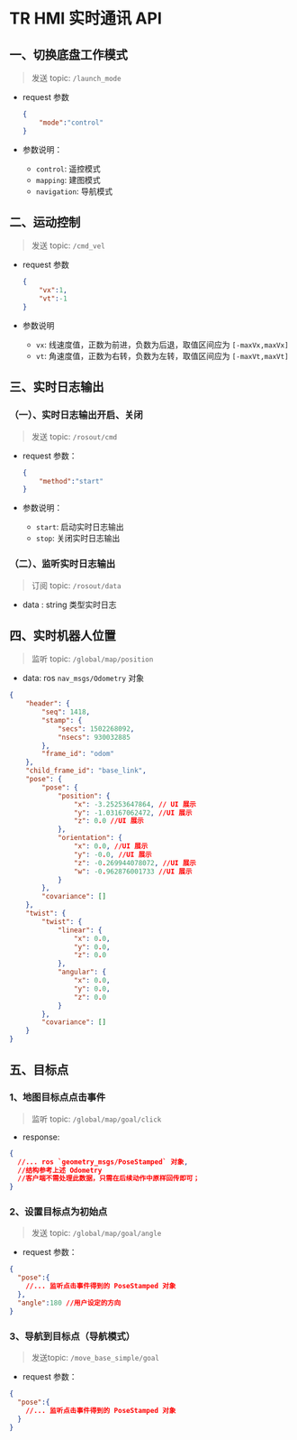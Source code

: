 # TR HMI 实时通讯 API

## 一、切换底盘工作模式

> 发送 topic: `/launch_mode`

- request 参数

    ```json
    {
        "mode":"control"
    }
    ```

- 参数说明：
  - `control`: 遥控模式
  - `mapping`: 建图模式
  - `navigation`: 导航模式

## 二、运动控制

> 发送 topic: `/cmd_vel`

- request 参数

    ```json
    {
        "vx":1,
        "vt":-1
    }
    ```

- 参数说明
  - `vx`: 线速度值，正数为前进，负数为后退，取值区间应为 `[-maxVx,maxVx]`
  - `vt`: 角速度值，正数为右转，负数为左转，取值区间应为 `[-maxVt,maxVt]`

## 三、实时日志输出

### （一）、实时日志输出开启、关闭

> 发送 topic: `/rosout/cmd`

- request 参数：

    ```json
    {
        "method":"start"
    }
    ```
- 参数说明：
  - `start`: 启动实时日志输出
  - `stop`: 关闭实时日志输出

### （二）、监听实时日志输出

> 订阅 topic: `/rosout/data`

- data : string 类型实时日志

## 四、实时机器人位置

> 监听 topic: `/global/map/position`

- data: ros `nav_msgs/Odometry` 对象

```json
{
    "header": {
        "seq": 1418,
        "stamp": {
            "secs": 1502268092,
            "nsecs": 930032885
        },
        "frame_id": "odom"
    },
    "child_frame_id": "base_link",
    "pose": {
        "pose": {
            "position": {
                "x": -3.25253647864, // UI 展示
                "y": -1.03167062472, //UI 展示
                "z": 0.0 //UI 展示
            },
            "orientation": {
                "x": 0.0, //UI 展示
                "y": -0.0, //UI 展示
                "z": -0.269944078072, //UI 展示
                "w": -0.962876001733 //UI 展示
            }
        },
        "covariance": []
    },
    "twist": {
        "twist": {
            "linear": {
                "x": 0.0,
                "y": 0.0,
                "z": 0.0
            },
            "angular": {
                "x": 0.0,
                "y": 0.0,
                "z": 0.0
            }
        },
        "covariance": []
    }
}
```

## 五、目标点

### 1、地图目标点点击事件

> 监听 topic: `/global/map/goal/click`

- response:

```json
{
  //... ros `geometry_msgs/PoseStamped` 对象,
  //结构参考上述 Odometry
  //客户端不需处理此数据，只需在后续动作中原样回传即可；
}
```

### 2、设置目标点为初始点

> 发送 topic: `/global/map/goal/angle`

- request 参数：

```json
{
  "pose":{
    //... 监听点击事件得到的 PoseStamped 对象
  },
  "angle":180 //用户设定的方向
}
```

### 3、导航到目标点（导航模式）

> 发送topic: `/move_base_simple/goal`

- request 参数：

```json
{
  "pose":{
    //... 监听点击事件得到的 PoseStamped 对象
  }
}
```
